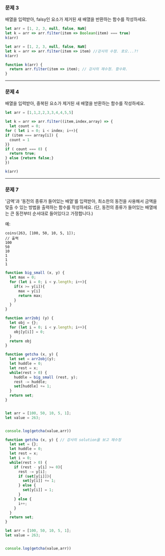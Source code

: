 

### 문제 3

배열을 입력받아, falsy인 요소가 제거된 새 배열을 반환하는 함수를 작성하세요.

```js
let arr = [1, 2, 3, null, false, NaN]
let k = arr => arr.filter(item => Boolean(item) === true)
k(arr)
```
```js
let arr = [1, 2, 3, null, false, NaN]
let k = arr => arr.filter(item => item) //강사의 수정. 호오...?!
k(arr)
```
```js
function k(arr) {
  return arr.filter(item => item); // 강사의 재수정. 함수화.
}
```



---

### 문제 4

배열을 입력받아, 중복된 요소가 제거된 새 배열을 반환하는 함수를 작성하세요.


```js
let arr = [1,1,2,2,3,3,4,4,5,5]

let k = arr => arr.filter((item,index,array) => {
  let count = 0;
for ( let i = 0; i < index; i++){
if (item === array[i]) {
  count = 1
}}
if ( count === 0) {
  return true;
} else {return false;}
})

k(arr)
```


---

### 문제 7

'금액'과 '동전의 종류가 들어있는 배열'를 입력받아, 최소한의 동전을 사용해서 금액을 맞출 수 있는 방법을 출력하는 함수를 작성하세요.
(단, 동전의 종류가 들어있는 배열에는 큰 동전부터 순서대로 들어있다고 가정합니다.)

예:
```
coins(263, [100, 50, 10, 5, 1]);
// 출력
100
50
10
1
1
1
```

```js
function big_small (x, y) {
  let max = 0;
  for (let i = 0; i < y.length; i++){
    if(x >= y[i]){
      max = y[i]
      return max;
    }
  }
}

function arr2obj (y) {
  let obj = {};
  for (let i = 0; i < y.length; i++){
    obj[y[i]] = 0;
  }
  return obj
}

function getcha (x, y) {
  let set = arr2obj(y);
  let huddle = 0;
  let rest = x;
  while(rest > 0) {
    huddle = big_small (rest, y);
    rest -= huddle;
    set[huddle] += 1;
  }
  return set;
}


let arr = [100, 50, 10, 5, 1];
let value = 263;


console.log(getcha(value,arr))
```
```js
function getcha (x, y) { // 강사의 solution을 보고 재수정
  let set = {};
  let huddle = 0;
  let rest = x;
  let i = 0;
  while(rest > 0) {
    if (rest - y[i] >= 0){
      rest -= y[i];
      if (set[y[i]]){
        set[y[i]] += 1;
      } else {
        set[y[i]] = 1;
      }  
    } else {
      i++;
    }
  }
  return set;
}

let arr = [100, 50, 10, 5, 1];
let value = 263;


console.log(getcha(value,arr)) 
```